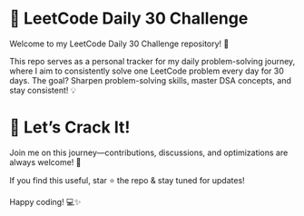 # 🚀 LeetCode Daily 30 Challenge

Welcome to my LeetCode Daily 30 Challenge repository! 📌

This repo serves as a personal tracker for my daily problem-solving journey, where I aim to consistently solve one LeetCode problem every day for 30 days. The goal? Sharpen problem-solving skills, master DSA concepts, and stay consistent! 💡

# 🚀 Let’s Crack It!
Join me on this journey—contributions, discussions, and optimizations are always welcome! 🤝

If you find this useful, star ⭐ the repo & stay tuned for updates!

Happy coding! 💻✨
